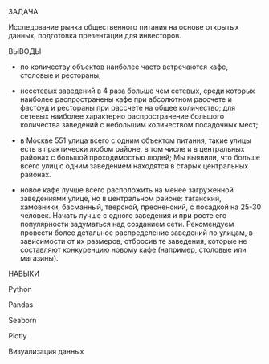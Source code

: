 ЗАДАЧА

Исследование рынка общественного питания на основе открытых данных, подготовка презентации для инвесторов.

ВЫВОДЫ

- по количеству объектов наиболее часто встречаются кафе, столовые и рестораны;
- несетевых заведений в 4 раза больше чем сетевых, среди которых наиболее распространены кафе при абсолютном рассчете и фастфуд и рестораны при рассчете 
на общее количество; для сетевых наиболее характерно распространение большого количества заведений с небольшим количеством посадочных мест;

- в Москве 551 улица всего с одним объектом питания, такие улицы есть в практически любом районе, в том числе и в центральных районах с большой проходимостью людей; Мы выявили, что больше всего улиц с одним заведением находятся в старых центральных районах.
- новое кафе лучше всего расположить на менее загруженной заведениями улице, но в центральном районе: таганский, хамовники, басманный, тверской, пресненский, 
с посадкой на 25-30 человек. Начать лучше с одного заведения и при росте его популярности задуматься над созданием сети.
Рекомендуем провести более детальное распределение заведений по улицам, в зависимости от их размеров, отбросив те заведения, которые не составляют конкуренцию 
новому кафе (например, столовые или магазины).

НАВЫКИ

Python

Pandas

Seaborn

Plotly

Визуализация данных
